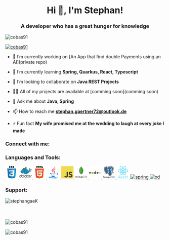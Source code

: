 <h1 align="center">Hi 👋, I'm Stephan!</h1>
<h3 align="center">A developer who has a great hunger for knowledge</h3>

<p align="left"> <img src="https://komarev.com/ghpvc/?username=cobas91&label=Profile%20views&color=0e75b6&style=flat" alt="cobas91" /> </p>

<p align="left"> <a href="https://github.com/ryo-ma/github-profile-trophy"><img src="https://github-profile-trophy.vercel.app/?username=cobas91" alt="cobas91" /></a> </p>

- 🔭 I’m currently working on [An App that find double Payments using an AI](private repo)

- 🌱 I’m currently learning **Spring, Quarkus, React, Typescript**

- 👯 I’m looking to collaborate on **Java REST Projects**

- 👨‍💻 All of my projects are available at [comming soon](comming soon)

- 💬 Ask me about **Java, Spring**

- 📫 How to reach me **stephan.gaertner72@outlook.de**

- ⚡ Fun fact **My wife promised me at the wedding to laugh at every joke I made**

<h3 align="left">Connect with me:</h3>
<p align="left">
</p>

<h3 align="left">Languages and Tools:</h3>
<p align="left"> <a href="https://www.w3schools.com/css/" target="_blank" rel="noreferrer"> <img src="https://raw.githubusercontent.com/devicons/devicon/master/icons/css3/css3-original-wordmark.svg" alt="css3" width="40" height="40"/> </a> <a href="https://www.docker.com/" target="_blank" rel="noreferrer"> <img src="https://raw.githubusercontent.com/devicons/devicon/master/icons/docker/docker-original-wordmark.svg" alt="docker" width="40" height="40"/> </a> <a href="https://www.w3.org/html/" target="_blank" rel="noreferrer"> <img src="https://raw.githubusercontent.com/devicons/devicon/master/icons/html5/html5-original-wordmark.svg" alt="html5" width="40" height="40"/> </a> <a href="https://www.java.com" target="_blank" rel="noreferrer"> <img src="https://raw.githubusercontent.com/devicons/devicon/master/icons/java/java-original.svg" alt="java" width="40" height="40"/> </a> <a href="https://developer.mozilla.org/en-US/docs/Web/JavaScript" target="_blank" rel="noreferrer"> <img src="https://raw.githubusercontent.com/devicons/devicon/master/icons/javascript/javascript-original.svg" alt="javascript" width="40" height="40"/> </a> <a href="https://www.mongodb.com/" target="_blank" rel="noreferrer"> <img src="https://raw.githubusercontent.com/devicons/devicon/master/icons/mongodb/mongodb-original-wordmark.svg" alt="mongodb" width="40" height="40"/> </a> <a href="https://nodejs.org" target="_blank" rel="noreferrer"> <img src="https://raw.githubusercontent.com/devicons/devicon/master/icons/nodejs/nodejs-original-wordmark.svg" alt="nodejs" width="40" height="40"/> </a> <a href="https://www.postgresql.org" target="_blank" rel="noreferrer"> <img src="https://raw.githubusercontent.com/devicons/devicon/master/icons/postgresql/postgresql-original-wordmark.svg" alt="postgresql" width="40" height="40"/> </a> <a href="https://reactjs.org/" target="_blank" rel="noreferrer"> <img src="https://raw.githubusercontent.com/devicons/devicon/master/icons/react/react-original-wordmark.svg" alt="react" width="40" height="40"/> </a> <a href="https://spring.io/" target="_blank" rel="noreferrer"> <img src="https://www.vectorlogo.zone/logos/springio/springio-icon.svg" alt="spring" width="40" height="40"/> </a> <a href="https://www.adobe.com/products/xd.html" target="_blank" rel="noreferrer"> <img src="https://cdn.worldvectorlogo.com/logos/adobe-xd.svg" alt="xd" width="40" height="40"/> </a> </p>

<h3 align="left">Support:</h3>
<p><a href="https://www.buymeacoffee.com/stephangaeK"> <img align="left" src="https://cdn.buymeacoffee.com/buttons/v2/default-yellow.png" height="50" width="210" alt="stephangaeK" /></a></p><br><br>
<br>
<p><img align="center" src="https://github-readme-stats.vercel.app/api?username=cobas91&show_icons=true&locale=en" alt="cobas91" /></p>

<p><img align="center" src="https://github-readme-streak-stats.herokuapp.com/?user=cobas91&" alt="cobas91" /></p>
